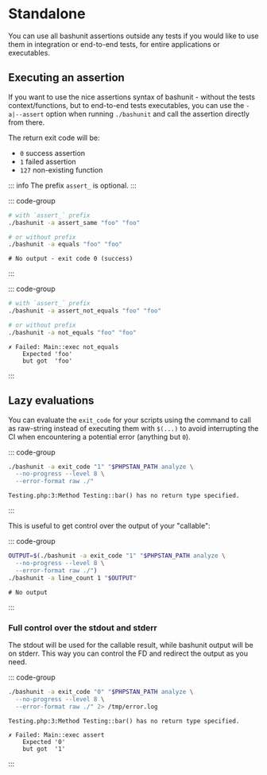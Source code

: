 # Standalone

You can use all bashunit assertions outside any tests if you would like to use them in integration or end-to-end tests, for entire applications or executables.

## Executing an assertion

If you want to use the nice assertions syntax of bashunit - without the tests context/functions, but to end-to-end tests executables, you can use the `-a|--assert` option when running `./bashunit` and call the assertion directly from there.

The return exit code will be:
- `0` success assertion
- `1` failed assertion
- `127` non-existing function

::: info
The prefix `assert_` is optional.
:::

::: code-group
```bash [Example]
# with `assert_` prefix
./bashunit -a assert_same "foo" "foo"

# or without prefix
./bashunit -a equals "foo" "foo"
```
```[Output]
# No output - exit code 0 (success)
```
:::

::: code-group
```bash [Example]
# with `assert_` prefix
./bashunit -a assert_not_equals "foo" "foo"

# or without prefix
./bashunit -a not_equals "foo" "foo"
```
```[Output]
✗ Failed: Main::exec not_equals
    Expected 'foo'
    but got  'foo'
```
:::

## Lazy evaluations

You can evaluate the `exit_code` for your scripts using the command to call as raw-string instead of
executing them with `$(...)` to avoid interrupting the CI when encountering a potential error (anything but `0`).

::: code-group
```bash [Example]
./bashunit -a exit_code "1" "$PHPSTAN_PATH analyze \
  --no-progress --level 8 \
  --error-format raw ./"
```
```[Output]
Testing.php:3:Method Testing::bar() has no return type specified.
```
:::

This is useful to get control over the output of your "callable":

::: code-group
```bash [Example]
OUTPUT=$(./bashunit -a exit_code "1" "$PHPSTAN_PATH analyze \
  --no-progress --level 8 \
  --error-format raw ./")
./bashunit -a line_count 1 "$OUTPUT"
```
```[Output]
# No output
```
:::

### Full control over the stdout and stderr

The stdout will be used for the callable result, while bashunit output will be on stderr.
This way you can control the FD and redirect the output as you need.

::: code-group
```bash [Example]
./bashunit -a exit_code "0" "$PHPSTAN_PATH analyze \
  --no-progress --level 8 \
  --error-format raw ./" 2> /tmp/error.log
```
```[Output]
Testing.php:3:Method Testing::bar() has no return type specified.
```
```[/tmp/error.log]
✗ Failed: Main::exec assert
    Expected '0'
    but got  '1'
```
:::
